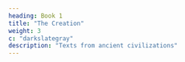 ```yaml
---
heading: Book 1
title: "The Creation"
weight: 3
c: "darkslategray"
description: "Texts from ancient civilizations"
---
```


